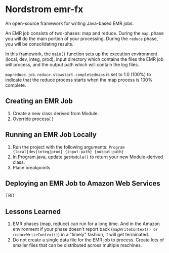 # Nordstrom emr-fx
An open-source framework for writing Java-based EMR jobs.

An EMR job consists of two-phases: map and reduce. During the ```map```, phase you will do the main portion of your processing. During the ```reduce``` phase, you will be consolidating results.

In this framework, the ```main()``` function sets up the execution environment (local, dev, integ, prod), input directory which contains the files the EMR job will process, and the output path which will contain the log files.

```mapreduce.job.reduce.slowstart.completedmaps``` is set to 1.0 (100%) to indicate that the reduce process starts when the map process is 100% complete.

## Creating an EMR Job
1. Create a new class derived from Module.
1. Override process( )

## Running an EMR Job Locally
1. Run the project with the following arguments:
```Program {local|dev|integ|prod} {input-path} {output-path}```
1. In Program.java, update ```getModule()``` to return your new Module-derived class.
1. Place breakpoints

## Deploying an EMR Job to Amazon Web Services
TBD

## Lessons Learned
1. EMR phases (map, reduce) can run for a long time. And in the Amazon environment if your phase doesn't report back (```mapWriteContext() or reduceWriteContext()```) in a "timely" fashion, it will get terminated.
1. Do not create a single data file for the EMR job to process. Create lots of smaller files that can be distributed across multiple machines.